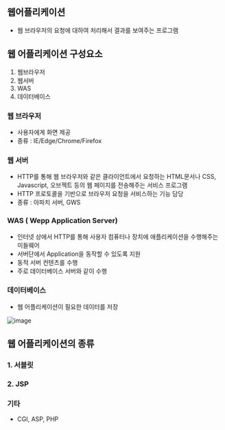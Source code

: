 
## 웹어플리케이션
 - 웹 브라우저의 요청에 대하여 처리해서 결과를 보여주는 프로그램

 ## 웹 어플리케이션 구성요소
 1. 웹브라우저
 2. 웹서버
 3. WAS
 4. 데이터베이스

### 웹 브라우저
- 사용자에게 화면 제공
- 종류 : IE/Edge/Chrome/Firefox

### 웹 서버
- HTTP를 통해 웹 브라우저와 같은 클라이언트에서 요청하는 HTML문서나 CSS, Javascript, 오브젝트 등의 웹 페이지를 전송해주는 서비스 프로그램
- HTTP 프로토콜을 기반으로 브라우저 요청을 서비스하는 기능 담당
- 종류 : 아파치 서버, GWS

### WAS ( Wepp Application Server)
- 인터넷 상에서 HTTP를 통해 사용자 컴퓨터나 장치에 애플리케이션을 수행해주는 미들웨어
- 서버단에서 Application을 동작할 수 있도록 지원
- 동적 서버 컨텐츠를 수행
- 주로 데이터베이스 서버와 같이 수행

### 데이터베이스
- 웹 어플리케이션이 필요한 데이터를 저장

![image](https://github.com/Tech-Stack-Tree/Tech-Stack/assets/49936027/db909880-03ea-4259-9970-ac21862a7087)

## 웹 어플리케이션의 종류
### 1. 서블릿
### 2. JSP
### 기타
- CGI, ASP, PHP 
